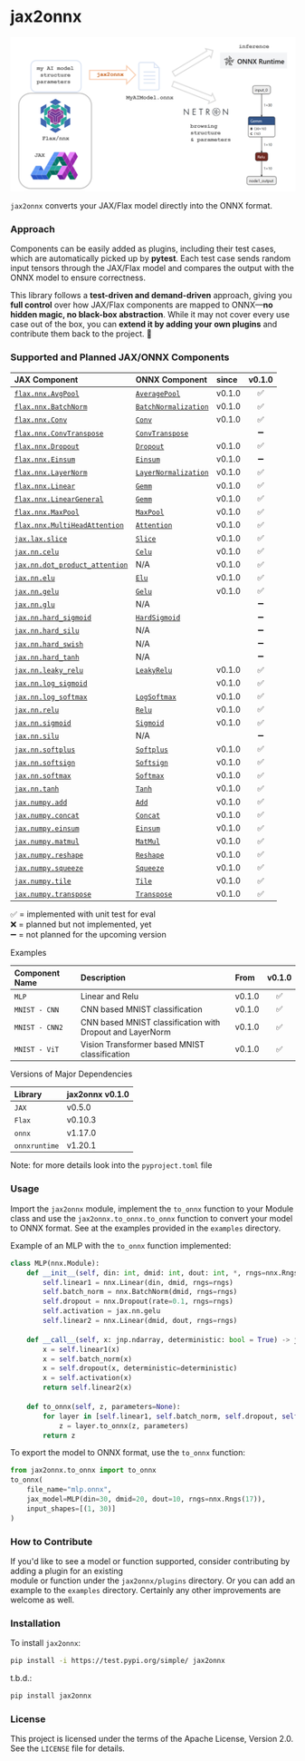 # jax2onnx


![img.png](img.png)

`jax2onnx` converts your JAX/Flax model directly into the ONNX format.  

### **Approach**
Components can be easily added as plugins, including their test cases, which are automatically picked up by **pytest**. Each test case sends random input tensors through the JAX/Flax model and compares the output with the ONNX model to ensure correctness.

This library follows a **test-driven and demand-driven** approach, giving you **full control** over how JAX/Flax components are mapped to ONNX—**no hidden magic, no black-box abstraction**. While it may not cover every use case out of the box, you can **extend it by adding your own plugins** and contribute them back to the project. 🚀

### **Supported and Planned JAX/ONNX Components**

 JAX Component                                                                                                                               | ONNX Component                                                                       | since  | v0.1.0 |
|:--------------------------------------------------------------------------------------------------------------------------------------------|:-------------------------------------------------------------------------------------|:-------|:------:|
| [`flax.nnx.AvgPool`](https://flax-linen.readthedocs.io/en/latest/api_reference/flax.linen/layers.html#flax.linen.avg_pool)                  | [`AveragePool`](https://onnx.ai/onnx/operators/onnx__AveragePool.html)               | v0.1.0 |   ✅    |
| [`flax.nnx.BatchNorm`](https://flax.readthedocs.io/en/latest/api_reference/flax.nnx/nn/normalization.html#flax.nnx.BatchNorm)               | [`BatchNormalization`](https://onnx.ai/onnx/operators/onnx__BatchNormalization.html) | v0.1.0 |   ✅    |
| [`flax.nnx.Conv`](https://flax.readthedocs.io/en/latest/api_reference/flax.nnx/nn/linear.html#flax.nnx.Conv)                                | [`Conv`](https://onnx.ai/onnx/operators/onnx__Conv.html)                             | v0.1.0 |   ✅    |
| [`flax.nnx.ConvTranspose`](https://flax.readthedocs.io/en/latest/api_reference/flax.nnx/nn/linear.html#flax.nnx.ConvTranspose)              | [`ConvTranspose`](https://onnx.ai/onnx/operators/onnx__ConvTranspose.html)           |        |   ➖    |
| [`flax.nnx.Dropout`](https://flax.readthedocs.io/en/latest/api_reference/flax.nnx/nn/stochastic.html#flax.nnx.Dropout)                      | [`Dropout`](https://onnx.ai/onnx/operators/onnx__Dropout.html)                       | v0.1.0 |   ✅    |
| [`flax.nnx.Einsum`](https://flax.readthedocs.io/en/latest/api_reference/flax.nnx/nn/linear.html#flax.nnx.Einsum)                            | [`Einsum`](https://onnx.ai/onnx/operators/onnx__Einsum.html)                         | v0.1.0 |   ➖    |
| [`flax.nnx.LayerNorm`](https://flax.readthedocs.io/en/latest/api_reference/flax.nnx/nn/normalization.html#flax.nnx.LayerNorm)               | [`LayerNormalization`](https://onnx.ai/onnx/operators/onnx__LayerNormalization.html) | v0.1.0 |   ✅    |
| [`flax.nnx.Linear`](https://flax.readthedocs.io/en/latest/api_reference/flax.nnx/nn/linear.html#flax.nnx.Linear)                            | [`Gemm`](https://onnx.ai/onnx/operators/onnx__Gemm.html)                             | v0.1.0 |   ✅    |
| [`flax.nnx.LinearGeneral`](https://flax.readthedocs.io/en/latest/api_reference/flax.nnx/nn/linear.html#flax.nnx.LinearGeneral)              | [`Gemm`](https://onnx.ai/onnx/operators/onnx__Gemm.html)                             | v0.1.0 |   ✅    |
| [`flax.nnx.MaxPool`](https://flax-linen.readthedocs.io/en/latest/api_reference/flax.linen/layers.html#flax.linen.max_pool)                  | [`MaxPool`](https://onnx.ai/onnx/operators/onnx__MaxPool.html)                       | v0.1.0 |   ✅    |
| [`flax.nnx.MultiHeadAttention`](https://flax.readthedocs.io/en/latest/api_reference/flax.nnx/nn/attention.html#flax.nnx.MultiHeadAttention) | [`Attention`](https://onnx.ai/onnx/operators/onnx__Attention.html)                   | v0.1.0 |   ✅    |
| [`jax.lax.slice`](https://jax.readthedocs.io/en/latest/_autosummary/jax.lax.slice.html)                                                     | [`Slice`](https://onnx.ai/onnx/operators/onnx__Slice.html)                           | v0.1.0 |   ✅    |
| [`jax.nn.celu`](https://jax.readthedocs.io/en/latest/jax.nn.html#jax.nn.celu)                                                               | [`Celu`](https://onnx.ai/onnx/operators/onnx__Celu.html)                             | v0.1.0 |   ✅    |
| [`jax.nn.dot_product_attention`](https://jax.readthedocs.io/en/latest/_autosummary/jax.nn.dot_product_attention.html)                       | N/A                                                                                  | v0.1.0 |   ✅    |
| [`jax.nn.elu`](https://jax.readthedocs.io/en/latest/jax.nn.html#jax.nn.elu)                                                                 | [`Elu`](https://onnx.ai/onnx/operators/onnx__Elu.html)                               | v0.1.0 |   ✅    |
| [`jax.nn.gelu`](https://jax.readthedocs.io/en/latest/jax.nn.html#jax.nn.gelu)                                                               | [`Gelu`](https://onnx.ai/onnx/operators/onnx__Gelu.html)                             | v0.1.0 |   ✅    |
| [`jax.nn.glu`](https://jax.readthedocs.io/en/latest/jax.nn.html#jax.nn.glu)                                                                 | N/A                                                                                  |        |   ➖    |
| [`jax.nn.hard_sigmoid`](https://jax.readthedocs.io/en/latest/jax.nn.html#jax.nn.hard_sigmoid)                                               | [`HardSigmoid`](https://onnx.ai/onnx/operators/onnx__HardSigmoid.html)               |        |   ➖    |
| [`jax.nn.hard_silu`](https://jax.readthedocs.io/en/latest/jax.nn.html#jax.nn.hard_silu)                                                     | N/A                                                                                  |        |   ➖    |
| [`jax.nn.hard_swish`](https://jax.readthedocs.io/en/latest/jax.nn.html#jax.nn.hard_swish)                                                   | N/A                                                                                  |        |   ➖    |
| [`jax.nn.hard_tanh`](https://jax.readthedocs.io/en/latest/jax.nn.html#jax.nn.hard_tanh)                                                     | N/A                                                                                  |        |   ➖    |
| [`jax.nn.leaky_relu`](https://jax.readthedocs.io/en/latest/jax.nn.html#jax.nn.leaky_relu)                                                   | [`LeakyRelu`](https://onnx.ai/onnx/operators/onnx__LeakyRelu.html)                   | v0.1.0 |   ✅    |
| [`jax.nn.log_sigmoid`](https://jax.readthedocs.io/en/latest/jax.nn.html#jax.nn.log_sigmoid)                                                 |                                                                                      | v0.1.0 |   ✅    |
| [`jax.nn.log_softmax`](https://jax.readthedocs.io/en/latest/jax.nn.html#jax.nn.log_softmax)                                                 | [`LogSoftmax`](https://onnx.ai/onnx/operators/onnx__LogSoftmax.html)                 | v0.1.0 |   ✅    |
| [`jax.nn.relu`](https://jax.readthedocs.io/en/latest/jax.nn.html#jax.nn.relu)                                                               | [`Relu`](https://onnx.ai/onnx/operators/onnx__Relu.html)                             | v0.1.0 |   ✅    |
| [`jax.nn.sigmoid`](https://jax.readthedocs.io/en/latest/jax.nn.html#jax.nn.sigmoid)                                                         | [`Sigmoid`](https://onnx.ai/onnx/operators/onnx__Sigmoid.html)                       | v0.1.0 |   ✅    |
| [`jax.nn.silu`](https://jax.readthedocs.io/en/latest/jax.nn.html#jax.nn.silu)                                                               | N/A                                                                                  |        |   ➖    |
| [`jax.nn.softplus`](https://jax.readthedocs.io/en/latest/jax.nn.html#jax.nn.softplus)                                                       | [`Softplus`](https://onnx.ai/onnx/operators/onnx__Softplus.html)                     | v0.1.0 |   ✅    |
| [`jax.nn.softsign`](https://jax.readthedocs.io/en/latest/jax.nn.html#jax.nn.softsign)                                                       | [`Softsign`](https://onnx.ai/onnx/operators/onnx__Softsign.html)                     | v0.1.0 |   ✅    |
| [`jax.nn.softmax`](https://jax.readthedocs.io/en/latest/jax.nn.html#jax.nn.softmax)                                                         | [`Softmax`](https://onnx.ai/onnx/operators/onnx__Softmax.html)                       | v0.1.0 |   ✅    |
| [`jax.nn.tanh`](https://jax.readthedocs.io/en/latest/jax.nn.html#jax.nn.tanh)                                                               | [`Tanh`](https://onnx.ai/onnx/operators/onnx__Tanh.html)                             | v0.1.0 |   ✅    |
| [`jax.numpy.add`](https://jax.readthedocs.io/en/latest/_autosummary/jax.numpy.add.html)                                                     | [`Add`](https://onnx.ai/onnx/operators/onnx__Add.html)                               | v0.1.0 |   ✅    |
| [`jax.numpy.concat`](https://jax.readthedocs.io/en/latest/_autosummary/jax.numpy.concat.html)                                               | [`Concat`](https://onnx.ai/onnx/operators/onnx__Concat.html)                         | v0.1.0 |   ✅    |
| [`jax.numpy.einsum`](https://jax.readthedocs.io/en/latest/_autosummary/jax.numpy.einsum.html)                                               | [`Einsum`](https://onnx.ai/onnx/operators/onnx__Einsum.html)                         | v0.1.0 |   ✅    |
| [`jax.numpy.matmul`](https://jax.readthedocs.io/en/latest/_autosummary/jax.numpy.matmul.html)                                               | [`MatMul`](https://onnx.ai/onnx/operators/onnx__MatMul.html)                         | v0.1.0 |   ✅    |
| [`jax.numpy.reshape`](https://jax.readthedocs.io/en/latest/_autosummary/jax.numpy.reshape.html)                                             | [`Reshape`](https://onnx.ai/onnx/operators/onnx__Reshape.html)                       | v0.1.0 |   ✅    |
| [`jax.numpy.squeeze`](https://docs.jax.dev/en/latest/_autosummary/jax.numpy.squeeze.html#jax.numpy.squeeze)                                 | [`Squeeze`](https://onnx.ai/onnx/operators/onnx__Squeeze.html)                       | v0.1.0 |   ✅    |
| [`jax.numpy.tile`](https://docs.jax.dev/en/latest/_autosummary/jax.numpy.tile.html#jax.numpy.tile)                                | [`Tile`](https://onnx.ai/onnx/operators/onnx__Tile.html)                        | v0.1.0 |   ✅    |
| [`jax.numpy.transpose`](https://docs.jax.dev/en/latest/_autosummary/jax.numpy.transpose.html#jax.numpy.transpose)                           | [`Transpose`](https://onnx.ai/onnx/operators/onnx__Transpose.html)                   | v0.1.0 |   ✅    |



✅ = implemented with unit test for eval<br>
❌ = planned but not implemented, yet<br>
➖ = not planned for the upcoming version

Examples

| Component Name | Description                                               | From   | v0.1.0 |
|:---------------|:----------------------------------------------------------|:-------|:------:|
| `MLP`          | Linear and Relu                                           | v0.1.0 |    ✅ |
| `MNIST - CNN`  | CNN based MNIST classification                            | v0.1.0 |     ✅   |
| `MNIST - CNN2` | CNN based MNIST classification with Dropout and LayerNorm | v0.1.0 |     ✅   |
| `MNIST - ViT`  | Vision Transformer based MNIST classification             | v0.1.0 |   ✅  |


Versions of Major Dependencies

| Library       | jax2onnx v0.1.0 | 
|:--------------|:----------------| 
| `JAX`         | v0.5.0          | 
| `Flax`        | v0.10.3         | 
| `onnx`        | v1.17.0         |  
| `onnxruntime` | v1.20.1         |  

Note: for more details look into the `pyproject.toml` file



### **Usage**
Import the `jax2onnx` module, implement the `to_onnx` function to your Module class and use the `jax2onnx.to_onnx.to_onnx` 
function to convert your model to ONNX format. See at the examples provided in the `examples` directory.


Example of an MLP with the `to_onnx` function implemented:

```py
class MLP(nnx.Module):
    def __init__(self, din: int, dmid: int, dout: int, *, rngs=nnx.Rngs(0)): 
        self.linear1 = nnx.Linear(din, dmid, rngs=rngs)
        self.batch_norm = nnx.BatchNorm(dmid, rngs=rngs)
        self.dropout = nnx.Dropout(rate=0.1, rngs=rngs)
        self.activation = jax.nn.gelu
        self.linear2 = nnx.Linear(dmid, dout, rngs=rngs)

    def __call__(self, x: jnp.ndarray, deterministic: bool = True) -> jnp.ndarray: 
        x = self.linear1(x)
        x = self.batch_norm(x)
        x = self.dropout(x, deterministic=deterministic)
        x = self.activation(x)
        return self.linear2(x)

    def to_onnx(self, z, parameters=None): 
        for layer in [self.linear1, self.batch_norm, self.dropout, self.activation, self.linear2]:
            z = layer.to_onnx(z, parameters)
        return z
```

To export the model to ONNX format, use the `to_onnx` function:
```py
from jax2onnx.to_onnx import to_onnx
to_onnx(
    file_name="mlp.onnx",
    jax_model=MLP(din=30, dmid=20, dout=10, rngs=nnx.Rngs(17)),
    input_shapes=[(1, 30)]
)
```

### **How to Contribute**

If you'd like to see a model or function supported, consider contributing by adding a plugin for an existing   
module or function under the `jax2onnx/plugins` directory. Or you can add an example to the `examples` directory. 
Certainly any other improvements are welcome as well.

### **Installation**

To install `jax2onnx`:

```bash
pip install -i https://test.pypi.org/simple/ jax2onnx
```

t.b.d.:
```bash
pip install jax2onnx  
```
 
### **License**
This project is licensed under the terms of the Apache License, Version 2.0. See the `LICENSE` file for details.

